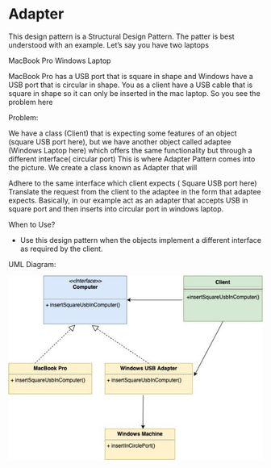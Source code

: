 # Adapter

This design pattern is a Structural Design Pattern. The patter is best understood with an example. Let’s say you have two laptops

MacBook Pro
Windows Laptop

MacBook Pro has a USB port that is square in shape and Windows have a USB port that is circular in shape. You as a client have a USB cable that is square in shape so it can only be inserted in the mac laptop. So you see the problem here

Problem:

We have a class (Client) that is expecting some features of an object (square USB port here), but we have another object called adaptee (Windows Laptop here) which offers the same functionality but through a different interface( circular port)
This is where Adapter Pattern comes into the picture. We create a class known as Adapter that will

Adhere to the same interface which client expects ( Square USB port here)
Translate the request from the client to the adaptee in the form that adaptee expects. Basically, in our example act as an adapter that accepts USB in square port and then inserts into circular port in windows laptop.

When to Use?
- Use this design pattern when the objects implement a different interface as required by the client.

UML Diagram:

![](./../../images/Adapter-Design-Pattern.jpg)


